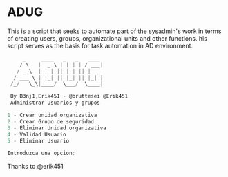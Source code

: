 # ADUG
This is a script that seeks to automate part of the sysadmin's work in terms of creating users, groups, organizational units and other functions. his script serves as the basis for task automation in AD environment.

```powershell
     _     ____   _   _   ____ 
    / \   |  _ \ | | | | / ___|
   / _ \  | | | || | | || |  _
  / ___ \ | |_| || |_| || |_| |
 /_/   \_\|____/  \___/  \____|

 By B3nj1,Erik451 - @bruttesei @Erik451
 Administrar Usuarios y grupos

1 - Crear unidad organizativa
2 - Crear Grupo de seguridad
3 - Eliminar Unidad organizativa
4 - Validad Usuario
5 - Eliminar Usuario

Introduzca una opcion:
```
Thanks to @erik451
